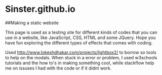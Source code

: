 # Sinster.github.io
##Making  a static website

This page is used as a testing site for different kinds of codes that you can use in a website, like JavaScript, CSS, HTML and some JQuery. Hope you have fun exploring the different types of effects that comes with coding.

 Used http://www.lokeshdhakar.com/projects/lightbox2/ to borrow so tools to help on the modals. When stuck in a error or problem, I used  w3schools tutorials and the how to's in making something cool,  while stackflow help me on issuses I had with the code or if it didnt work.
